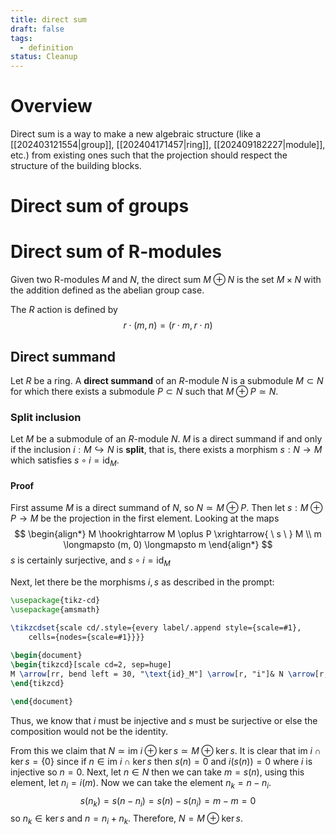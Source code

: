 ```yaml
---
title: direct sum
draft: false
tags:
  - definition
status: Cleanup
---
```

# Overview
Direct sum is a way to make a new algebraic structure (like a [[202403121554|group]], [[202404171457|ring]], [[202409182227|module]], etc.) from existing ones such that the projection should respect the structure of the building blocks. 


# Direct sum of groups
# Direct sum of R-modules
Given two R-modules $M$ and $N$, the direct sum $M \oplus N$ is the set $M \times N$ with the addition defined as the abelian group case. 

The $R$ action is defined by 
$$
r \cdot (m,n) = (r\cdot m, r\cdot n)
$$

## Direct summand
Let $R$ be a ring.
A **direct summand** of an $R$-module $N$ is a submodule $M \subset N$ for which there exists a submodule $P \subset N$ such that $M \oplus P \simeq N$.

### Split inclusion
Let $M$ be a submodule of an $R$-module $N$.
$M$ is a direct summand if and only if the inclusion $i: M \hookrightarrow N$ is **split**, that is, there exists a morphism $s: N \rightarrow M$ which satisfies $s \circ i = \text{id}_M$.

#### Proof
First assume $M$ is a direct summand of $N$, so $N \simeq M \oplus P$. 
Then let $s:M \oplus P \to M$ be the projection in the first element. 
Looking at the maps 
$$
\begin{align*}
M   \hookrightarrow M \oplus P \xrightarrow{ \ s \ } M \\
m \longmapsto (m, 0) \longmapsto m
\end{align*}
$$
$s$ is certainly surjective, and $s \circ i = \text{id}_M$

Next, let there be the morphisms $i, s$ as described in the prompt:
```tikz
\usepackage{tikz-cd}
\usepackage{amsmath}

\tikzcdset{scale cd/.style={every label/.append style={scale=#1},
    cells={nodes={scale=#1}}}}
	
\begin{document}
\begin{tikzcd}[scale cd=2, sep=huge]
M \arrow[rr, bend left = 30, "\text{id}_M"] \arrow[r, "i"]& N \arrow[r, "s"] & M \\
\end{tikzcd}

\end{document}
```

Thus, we know that $i$ must be injective and $s$ must be surjective or else the composition would not be the identity. 

From this we claim that $N \simeq \text{im} \ i \oplus \ker s \simeq M \oplus \ker s$. 
It is clear that $\text{im} \ i \cap \ker s = \{0\}$ since if $n \in \text{im} \ i \cap \ker s$ then $s(n) = 0$ and $i(s(n)) = 0$ where $i$ is injective so $n = 0$. 
Next, let $n \in N$ then we can take $m = s(n)$, using this element, let $n_i = i(m)$. 
Now we can take the element $n_k = n - n_i$. 
$$
s(n_k) = s(n - n_i) = s(n) - s(n_i) = m -m = 0
$$
so $n_k \in \ker s$ and $n = n_i + n_k$. 
Therefore, $N = M \oplus \ker s$. 
